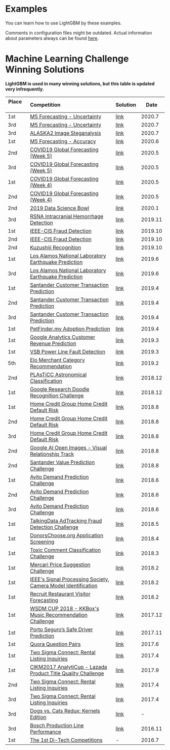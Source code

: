 Examples
========

You can learn how to use LightGBM by these examples.

Comments in configuration files might be outdated. Actual information about parameters always can be found [here](https://github.com/microsoft/LightGBM/blob/master/docs/Parameters.rst).

Machine Learning Challenge Winning Solutions
============================================

**LightGBM is used in many winning solutions, but this table is updated very infrequently.**

| Place         | Competition   | Solution  | Date |
| ------------- |:------------- | --------- | -----|
|1st      | [M5 Forecasting - Uncertainty](https://www.kaggle.com/c/m5-forecasting-uncertainty) | [link](https://www.kaggle.com/c/m5-forecasting-uncertainty/discussion/163368) | 2020.7 |
|3rd      | [M5 Forecasting - Uncertainty](https://www.kaggle.com/c/m5-forecasting-uncertainty) | [link](https://www.kaggle.com/competitions/m5-forecasting-uncertainty/writeups/ouranos-3rd-place-solution) | 2020.7 |
|3rd      | [ALASKA2 Image Steganalysis](https://www.kaggle.com/c/alaska2-image-steganalysis) | [link](https://www.kaggle.com/competitions/alaska2-image-steganalysis/writeups/kaizaburochubachi-3rd-place-solution) | 2020.7 |
|1st      | [M5 Forecasting - Accuracy](https://www.kaggle.com/c/m5-forecasting-accuracy) | [link](https://www.kaggle.com/competitions/m5-forecasting-accuracy/writeups/yeonjun-in-stu-1st-place-solution) | 2020.6 |
|2nd      | [COVID19 Global Forecasting (Week 5)](https://www.kaggle.com/c/covid19-global-forecasting-week-5) | [link](https://www.kaggle.com/competitions/covid19-global-forecasting-week-5/writeups/kaz-some-ml-a-lot-of-judgement-and-luck) | 2020.5 |
|3rd      | [COVID19 Global Forecasting (Week 5)](https://www.kaggle.com/c/covid19-global-forecasting-week-5) | [link](https://www.kaggle.com/c/covid19-global-forecasting-week-5/discussion/143029) | 2020.5 |
|1st      | [COVID19 Global Forecasting (Week 4)](https://www.kaggle.com/c/covid19-global-forecasting-week-4) | [link](https://www.kaggle.com/c/covid19-global-forecasting-week-5/discussion/154804) | 2020.5 |
|2nd      | [COVID19 Global Forecasting (Week 4)](https://www.kaggle.com/c/covid19-global-forecasting-week-4) | [link](https://www.kaggle.com/c/covid19-global-forecasting-week-5/discussion/144081) | 2020.5 |
|2nd      | [2019 Data Science Bowl](https://www.kaggle.com/c/data-science-bowl-2019) | [link](https://www.kaggle.com/competitions/data-science-bowl-2019/writeups/fuson-2nd-place-solution) | 2020.1 |
| 3rd     | [RSNA Intracranial Hemorrhage Detection](https://www.kaggle.com/c/rsna-intracranial-hemorrhage-detection) | [link](https://www.kaggle.com/competitions/rsna-intracranial-hemorrhage-detection/writeups/takuoko-3rd-place-solution-become-gm-updated-with-) | 2019.11 |
| 1st     | [IEEE-CIS Fraud Detection](https://www.kaggle.com/c/ieee-fraud-detection) | [link](https://www.kaggle.com/competitions/ieee-fraud-detection/writeups/fraudsquad-1st-place-solution-part-2) | 2019.10 |
| 2nd     | [IEEE-CIS Fraud Detection](https://www.kaggle.com/c/ieee-fraud-detection) | [link](https://www.kaggle.com/competitions/ieee-fraud-detection/writeups/2-uncles-and-3-puppies-2nd-solution-cpmp-view) | 2019.10 |
| 2nd     | [Kuzushiji Recognition](https://www.kaggle.com/c/kuzushiji-recognition) | [link](https://www.kaggle.com/c/kuzushiji-recognition/discussion/112712) | 2019.10 |
| 1st     | [Los Alamos National Laboratory Earthquake Prediction](https://www.kaggle.com/c/LANL-Earthquake-Prediction) | [link](https://www.kaggle.com/competitions/LANL-Earthquake-Prediction/writeups/the-zoo-1st-place-solution) | 2019.6 |
| 3rd     | [Los Alamos National Laboratory Earthquake Prediction](https://www.kaggle.com/c/LANL-Earthquake-Prediction) | [link](https://www.kaggle.com/competitions/LANL-Earthquake-Prediction/writeups/character-ranking-3rd-place-memo) | 2019.6 |
| 1st     | [Santander Customer Transaction Prediction](https://www.kaggle.com/c/santander-customer-transaction-prediction) | [link](https://www.kaggle.com/competitions/santander-customer-transaction-prediction/writeups/wizardry-1-solution) | 2019.4 |
| 2nd     | [Santander Customer Transaction Prediction](https://www.kaggle.com/c/santander-customer-transaction-prediction) | [link](https://www.kaggle.com/competitions/santander-customer-transaction-prediction/writeups/2nd-place-solution) | 2019.4 |
| 3rd     | [Santander Customer Transaction Prediction](https://www.kaggle.com/c/santander-customer-transaction-prediction) | [link](https://www.kaggle.com/competitions/santander-customer-transaction-prediction/writeups/rock-physics-science-3rd-place-solution-summary-an) | 2019.4 |
| 1st     | [PetFinder.my Adoption Prediction](https://www.kaggle.com/c/petfinder-adoption-prediction) | [link](https://www.kaggle.com/competitions/petfinder-adoption-prediction/writeups/kaggler-ja-wodori-1st-place-solution-summary) | 2019.4 |
| 1st     | [Google Analytics Customer Revenue Prediction](https://www.kaggle.com/c/ga-customer-revenue-prediction) | [link](https://www.kaggle.com/competitions/ga-customer-revenue-prediction/writeups/ml-keksika-winning-solution-link-to-kernel-inside) | 2019.3  |
| 1st     | [VSB Power Line Fault Detection](https://www.kaggle.com/c/vsb-power-line-fault-detection) | [link](https://www.kaggle.com/competitions/vsb-power-line-fault-detection/writeups/mark4h-overview-of-1st-place-solution) | 2019.3 |
| 5th     | [Elo Merchant Category Recommendation](https://www.kaggle.com/c/elo-merchant-category-recommendation) | [link](https://www.kaggle.com/competitions/elo-merchant-category-recommendation/writeups/evgeny-patekha-5-solution) | 2019.2 |
| 2nd     | [PLAsTiCC Astronomical Classification](https://www.kaggle.com/c/PLAsTiCC-2018) | [link](https://www.kaggle.com/competitions/PLAsTiCC-2018/writeups/mike-silogram-2nd-place-solution-notes) | 2018.12 |
| 1st     | [Google Research Doodle Recognition Challenge](https://www.kaggle.com/c/quickdraw-doodle-recognition) | [link](https://www.kaggle.com/competitions/quickdraw-doodle-recognition/writeups/ods-ai-pablos-1st-place-solution) | 2018.12 |
| 1st     | [Home Credit Group Home Credit Default Risk](https://www.kaggle.com/c/home-credit-default-risk) | [link](https://www.kaggle.com/competitions/home-credit-default-risk/writeups/home-aloan-1st-place-solution) | 2018.8 |
| 2nd     | [Home Credit Group Home Credit Default Risk](https://www.kaggle.com/c/home-credit-default-risk) | [link](https://www.kaggle.com/competitions/home-credit-default-risk/writeups/ikiri-ds-2nd-place-solution-team-ikiri-ds) | 2018.8 |
| 3rd     | [Home Credit Group Home Credit Default Risk](https://www.kaggle.com/c/home-credit-default-risk) | [link](https://www.kaggle.com/competitions/home-credit-default-risk/writeups/alijs-evgeny-3rd-place-solution) | 2018.8 |
| 2nd     | [Google AI Open Images - Visual Relationship Track](https://www.kaggle.com/c/google-ai-open-images-visual-relationship-track) | [link](https://www.kaggle.com/competitions/google-ai-open-images-visual-relationship-track/writeups/tito-brief-summary-of-2nd-place) | 2018.8 |
| 2nd     | [Santander Value Prediction Challenge](https://www.kaggle.com/c/santander-value-prediction-challenge) | [link](https://www.kaggle.com/competitions/santander-value-prediction-challenge/writeups/adilism-2nd-place-solution-overview) | 2018.8 |
| 1st     | [Avito Demand Prediction Challenge](https://www.kaggle.com/c/avito-demand-prediction) | [link](https://www.kaggle.com/competitions/avito-demand-prediction/writeups/dance-with-ensemble-dance-with-ensemble-sharing-th) | 2018.6 |
| 2nd     | [Avito Demand Prediction Challenge](https://www.kaggle.com/c/avito-demand-prediction) | [link](https://www.kaggle.com/competitions/avito-demand-prediction/writeups/song-and-dance-ensemble-second-place-solution) | 2018.6 |
| 3rd     | [Avito Demand Prediction Challenge](https://www.kaggle.com/c/avito-demand-prediction) | [link](https://www.kaggle.com/competitions/avito-demand-prediction/writeups/superanova-3-place-solution) | 2018.6 |
| 1st     | [TalkingData AdTracking Fraud Detection Challenge](https://www.kaggle.com/c/talkingdata-adtracking-fraud-detection) | [link](https://www.kaggle.com/competitions/talkingdata-adtracking-fraud-detection/writeups/flowlight-komaki-shuffle-1st-place-solution)| 2018.5 |
| 1st     | [DonorsChoose.org Application Screening](https://www.kaggle.com/c/donorschoose-application-screening)| [link](https://www.kaggle.com/shadowwarrior/1st-place-solution/notebook) | 2018.4 |
| 1st     | [Toxic Comment Classification Challenge](https://www.kaggle.com/c/jigsaw-toxic-comment-classification-challenge)| [link](https://www.kaggle.com/competitions/jigsaw-toxic-comment-classification-challenge/writeups/toxic-crusaders-1st-place-solution-overview) | 2018.3 |
| 1st     | [Mercari Price Suggestion Challenge](https://www.kaggle.com/c/mercari-price-suggestion-challenge) | [link](https://www.kaggle.com/competitions/mercari-price-suggestion-challenge/writeups/pawe-and-konstantin-1st-place-solution) | 2018.2 |
| 1st     | [IEEE's Signal Processing Society, Camera Model Identification](https://www.kaggle.com/c/sp-society-camera-model-identification)| [link](https://www.kaggle.com/competitions/sp-society-camera-model-identification/writeups/ods-ai-stamp-1st-place-solution) | 2018.2 |
| 1st     | [Recruit Restaurant Visitor Forecasting](https://www.kaggle.com/c/recruit-restaurant-visitor-forecasting) | [link](https://www.kaggle.com/competitions/recruit-restaurant-visitor-forecasting/writeups/pppp-solution-public-0-471-private-0-505) | 2018.2|
| 1st     | [WSDM CUP 2018 - KKBox's Music Recommendation Challenge](https://www.kaggle.com/c/kkbox-music-recommendation-challenge) | [link](https://www.kaggle.com/competitions/kkbox-music-recommendation-challenge/writeups/bing-bai-a-brief-introduction-to-the-1st-place-sol) | 2017.12 |
| 1st     | [Porto Seguro’s Safe Driver Prediction](https://www.kaggle.com/c/porto-seguro-safe-driver-prediction) | [link](https://www.kaggle.com/competitions/porto-seguro-safe-driver-prediction/writeups/michael-jahrer-1st-place-with-representation-learn) |2017.11 |
| 1st     | [Quora Question Pairs](https://www.kaggle.com/c/quora-question-pairs) | [link](https://www.kaggle.com/competitions/quora-question-pairs/writeups/dl-guys-1st-place-solution) | 2017.6 |
| 1st     | [Two Sigma Connect: Rental Listing Inquiries](https://www.kaggle.com/c/two-sigma-connect-rental-listing-inquiries) | [link](https://www.kaggle.com/competitions/two-sigma-connect-rental-listing-inquiries/writeups/plantsgo-my-best-single-model-and-solution) | 2017.4 |
| 1st     | [CIKM2017 AnalytiCup - Lazada Product Title Quality Challenge](https://cikm2017.org/CIKM_AnalytiCup_task3.html) | [link](https://cikm2017.org/download/analytiCup/session3/CIKMAnalytiCup2017_LazadaProductTitleQuality_T3.pdf) | 2017.9 |
| 2nd     | [Two Sigma Connect: Rental Listing Inquiries](https://www.kaggle.com/c/two-sigma-connect-rental-listing-inquiries) | [link](https://www.kaggle.com/competitions/two-sigma-connect-rental-listing-inquiries/writeups/faron-2nd-place-solution) | 2017.4 |
| 3rd     | [Two Sigma Connect: Rental Listing Inquiries](https://www.kaggle.com/c/two-sigma-connect-rental-listing-inquiries) | [link](https://www.kaggle.com/competitions/two-sigma-connect-rental-listing-inquiries/writeups/little-boat-3rd-place-solution-summary) | 2017.4 |
| 3rd     | [Dogs vs. Cats Redux: Kernels Edition](https://www.kaggle.com/c/dogs-vs-cats-redux-kernels-edition) | [link](https://medium.com/kaggle-blog/dogs-vs-cats-redux-playground-competition-3rd-place-interview-marco-lugo-74893739b10f) | - |
| 3rd     | [Bosch Production Line Performance](https://www.kaggle.com/c/bosch-production-line-performance) | [link](https://medium.com/kaggle-blog/bosch-production-line-performance-competition-winners-interview-3rd-place-team-data-property-8b24c3747321) | 2016.11 |
| 1st     | [The 1st Di-Tech Competitions](http://web.archive.org/web/20170311212917/http://research.xiaojukeji.com/competition/main.action?competitionId=DiTech2016) | - | 2016.7 |
